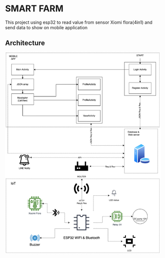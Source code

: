 
<h1>SMART FARM</h1>
<span> This project using esp32 to read value from sensor Xiomi flora(4in1) and send data to show on mobile application</sapn>
<h2>Architecture</h2>
<img src="image/Screen Shot 2566-01-21 at 14.07.28.png" alt="Architec">
